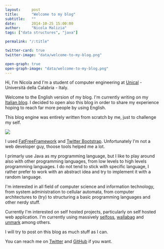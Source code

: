 ```yaml
---
layout:     post
title:      "Welcome to my blog"
subtitle:   ""
date:       2014-10-25 15:00:00
author:     "Nicola Malizia"
tags: ["data structures", "java"]

permalink: "/:title"

twitter-card: true
twitter-image: "data/welcome-to-my-blog.png"

open-graph: true
open-graph-image: "data/welcome-to-my-blog.png"
---
```


Hi, I'm Nicola and I'm a student of computer engineering at [Unical](http://www.unical.it/portale/) - Università della Calabria - Italy.

Welcome to the English version of my blog. I'm currently writing on my [Italian blog](http://unnikked.tk). I decided to open also this blog in order to share my experience hoping to reach far more people by using English.

This blog engine was entirely written from scratch by me, just to challenge my self. 

<img src="http://i.imgur.com/j7a61d0.jpg" class="img-responsive img-circle">

I used [FatFreeFramework](fatfreeframework.com) and [Twitter Bootstrap](getbootstrap.com). Unfortunately I'm not a web developer guy, thoose tools helped me a lot. 

I primarly use Java as my programming language, but I like to play around also with other programming languages, from low levels to high levels programming languages. I do not tend to stick with specific language, I rather prefer to work with an abstract idea and try to implement it with a random language. 

I'm interested in all field of computer science and information technology, from system administration to cellular automata, from computer architectures to (try) to structuring a basic programming languages and other nerdy stuff. 

Currently I'm interested on self hosted projects, particularly on self hosted web application. I'm currently using massively [selfoss](http://selfoss.aditu.de/), [wallabag](https://www.wallabag.org/) and [unmark](https://unmark.it/) among others. 

I will try to post on this blog as much stuff as I can. 

You can reach me on [Twitter](https://twitter.com/unnikked) and [GitHub](https://github.com/unnikked) if you want. 